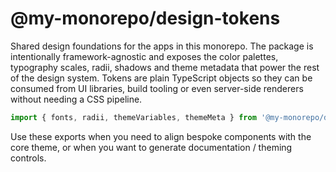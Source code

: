 # @my-monorepo/design-tokens

Shared design foundations for the apps in this monorepo. The package is intentionally
framework-agnostic and exposes the color palettes, typography scales, radii, shadows and
theme metadata that power the rest of the design system. Tokens are plain TypeScript
objects so they can be consumed from UI libraries, build tooling or even server-side
renderers without needing a CSS pipeline.

```ts
import { fonts, radii, themeVariables, themeMeta } from '@my-monorepo/design-tokens'
```

Use these exports when you need to align bespoke components with the core theme, or when
you want to generate documentation / theming controls.
